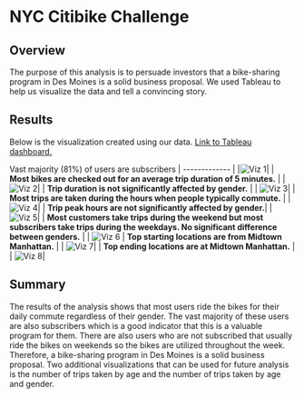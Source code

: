 # NYC Citibike Challenge 
## Overview 
The purpose of this analysis is to persuade investors that a bike-sharing program in Des Moines is a solid business proposal. We used Tableau to help us visualize the data and tell a convincing story.

## Results
Below is the visualization created using our data. [Link to Tableau dashboard.](https://public.tableau.com/app/profile/tomas.habte/viz/NYC_Citibike_Challenge_16702013587200/Story1?publish=yes)

Vast majority (81%) of users are subscribers 
| ------------- | 
|![Viz 1](https://user-images.githubusercontent.com/111667387/206332635-d98f748b-ea56-4e2e-8e59-6613ec99b9b9.jpg)| 
| **Most bikes are checked out for an average trip duration of 5 minutes.** | 
| ![Viz 2](https://user-images.githubusercontent.com/111667387/206328392-afd7eb6f-0f0d-412a-9fae-703e2e9e28dc.jpg)| 
| **Trip duration is not significantly affected by gender.** | 
| ![Viz 3](https://user-images.githubusercontent.com/111667387/206328408-daf27ff3-2a85-406b-946b-e7da2c861eae.jpg)| 
| **Most trips are taken during the hours when people typically commute.** | 
| ![Viz 4](https://user-images.githubusercontent.com/111667387/206328428-626894bb-40bb-44e0-9b9f-8879568ed680.jpg)| 
| **Trip peak hours are not significantly affected by gender.**| 
| ![Viz 5](https://user-images.githubusercontent.com/111667387/206328453-5d2b053b-1006-4a6c-a66d-9153c9c4344e.jpg)| 
| **Most customers take trips during the weekend but most subscribers take trips during the weekdays. No significant difference between genders.**  | 
| ![Viz 6](https://user-images.githubusercontent.com/111667387/206328476-103a1163-d52a-4176-b627-1fdf14e29290.jpg)
| **Top starting locations are from Midtown Manhattan.** | 
| ![Viz 7](https://user-images.githubusercontent.com/111667387/206328494-9c7953de-7d54-4248-afb1-f78602b417ae.jpg)| 
| **Top ending locations are at Midtown Manhattan.** | 
| ![Viz 8](https://user-images.githubusercontent.com/111667387/206328536-fed54996-7495-47d8-bf99-208c9c5165a5.jpg)| 

## Summary 
The results of the analysis shows that most users ride the bikes for their daily commute regardless of their gender. The vast majority of these users are also subscribers which is a good indicator that this is a valuable program for them. There are also users who are not subscribed that usually ride the bikes on weekends so the bikes are utilized throughout the week. Therefore, a bike-sharing program in Des Moines is a solid business proposal. Two additional visualizations that can be used for future analysis is the number of trips taken by age and the number of trips taken by age and gender. 
